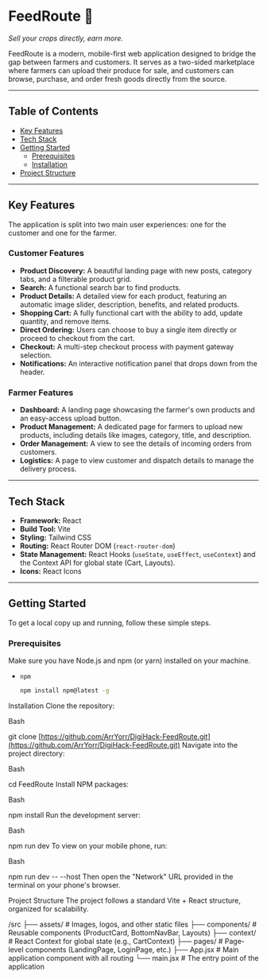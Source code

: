 # FeedRoute 🌾

*Sell your crops directly, earn more.*

FeedRoute is a modern, mobile-first web application designed to bridge the gap between farmers and customers. It serves as a two-sided marketplace where farmers can upload their produce for sale, and customers can browse, purchase, and order fresh goods directly from the source.

---
## Table of Contents

- [Key Features](#key-features)
- [Tech Stack](#tech-stack)
- [Getting Started](#getting-started)
  - [Prerequisites](#prerequisites)
  - [Installation](#installation)
- [Project Structure](#project-structure)

---
## Key Features

The application is split into two main user experiences: one for the customer and one for the farmer.

### Customer Features
- **Product Discovery:** A beautiful landing page with new posts, category tabs, and a filterable product grid.
- **Search:** A functional search bar to find products.
- **Product Details:** A detailed view for each product, featuring an automatic image slider, description, benefits, and related products.
- **Shopping Cart:** A fully functional cart with the ability to add, update quantity, and remove items.
- **Direct Ordering:** Users can choose to buy a single item directly or proceed to checkout from the cart.
- **Checkout:** A multi-step checkout process with payment gateway selection.
- **Notifications:** An interactive notification panel that drops down from the header.

### Farmer Features
- **Dashboard:** A landing page showcasing the farmer's own products and an easy-access upload button.
- **Product Management:** A dedicated page for farmers to upload new products, including details like images, category, title, and description.
- **Order Management:** A view to see the details of incoming orders from customers.
- **Logistics:** A page to view customer and dispatch details to manage the delivery process.


---
## Tech Stack

- **Framework:** React
- **Build Tool:** Vite
- **Styling:** Tailwind CSS
- **Routing:** React Router DOM (`react-router-dom`)
- **State Management:** React Hooks (`useState`, `useEffect`, `useContext`) and the Context API for global state (Cart, Layouts).
- **Icons:** React Icons

---
## Getting Started

To get a local copy up and running, follow these simple steps.

### Prerequisites

Make sure you have Node.js and npm (or yarn) installed on your machine.
* `npm`
  ```sh
  npm install npm@latest -g
Installation
Clone the repository:

Bash

git clone [https://github.com/ArrYorr/DigiHack-FeedRoute.git](https://github.com/ArrYorr/DigiHack-FeedRoute.git)
Navigate into the project directory:

Bash

cd FeedRoute
Install NPM packages:

Bash

npm install
Run the development server:

Bash

npm run dev
To view on your mobile phone, run:

Bash

npm run dev -- --host
Then open the "Network" URL provided in the terminal on your phone's browser.

Project Structure
The project follows a standard Vite + React structure, organized for scalability.

/src
├── assets/         # Images, logos, and other static files
├── components/     # Reusable components (ProductCard, BottomNavBar, Layouts)
├── context/        # React Context for global state (e.g., CartContext)
├── pages/          # Page-level components (LandingPage, LoginPage, etc.)
├── App.jsx         # Main application component with all routing
└── main.jsx        # The entry point of the application